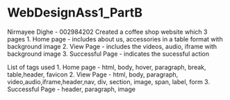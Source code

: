 # WebDesignAss1_PartB
Nirmayee Dighe - 002984202 Created a coffee shop website which 3 pages 1. Home page - includes about us, accessories in a table format with background image 2. View Page - includes the videos, audio, iframe with background image 3. Successful Page - indicates the sucessful action

List of tags used 1. Home page - html, body, hover, paragraph, break, table,header, favicon 2. View Page - html, body, paragraph, video,audio,iframe,header,nav, div, section, image, span, label, form 3. Successful Page - header, paragraph, image
